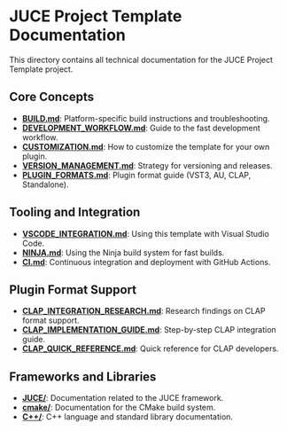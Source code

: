 # JUCE Project Template Documentation

This directory contains all technical documentation for the JUCE Project Template project.

## Core Concepts

- **[BUILD.md](BUILD.md)**: Platform-specific build instructions and troubleshooting.
- **[DEVELOPMENT_WORKFLOW.md](DEVELOPMENT_WORKFLOW.md)**: Guide to the fast development workflow.
- **[CUSTOMIZATION.md](CUSTOMIZATION.md)**: How to customize the template for your own plugin.
- **[VERSION_MANAGEMENT.md](VERSION_MANAGEMENT.md)**: Strategy for versioning and releases.
- **[PLUGIN_FORMATS.md](PLUGIN_FORMATS.md)**: Plugin format guide (VST3, AU, CLAP, Standalone).

## Tooling and Integration

- **[VSCODE_INTEGRATION.md](VSCODE_INTEGRATION.md)**: Using this template with Visual Studio Code.
- **[NINJA.md](NINJA.md)**: Using the Ninja build system for fast builds.
- **[CI.md](CI.md)**: Continuous integration and deployment with GitHub Actions.

## Plugin Format Support

- **[CLAP_INTEGRATION_RESEARCH.md](CLAP_INTEGRATION_RESEARCH.md)**: Research findings on CLAP format support.
- **[CLAP_IMPLEMENTATION_GUIDE.md](CLAP_IMPLEMENTATION_GUIDE.md)**: Step-by-step CLAP integration guide.
- **[CLAP_QUICK_REFERENCE.md](CLAP_QUICK_REFERENCE.md)**: Quick reference for CLAP developers.

## Frameworks and Libraries

- **[JUCE/](JUCE/)**: Documentation related to the JUCE framework.
- **[cmake/](cmake/)**: Documentation for the CMake build system.
- **[C++/](C++/)**: C++ language and standard library documentation.
